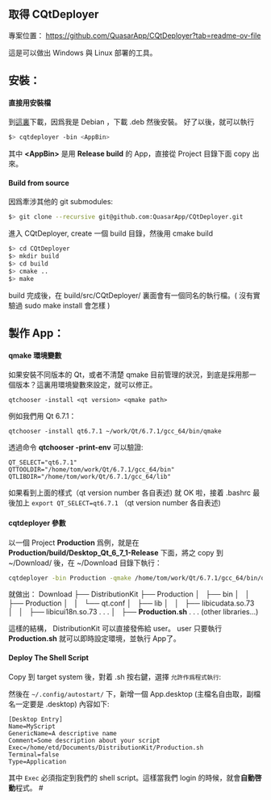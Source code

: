 ## 取得  CQtDeployer

專案位置：
https://github.com/QuasarApp/CQtDeployer?tab=readme-ov-file

這是可以做出 Windows 與 Linux 部署的工具。
## 安裝：
#### 直接用安裝檔
到[這裏](https://github.com/QuasarApp/CQtDeployer/releases)下載，因爲我是 Debian ，下載 .deb 然後安裝。
好了以後，就可以執行

``` bash
$> cqtdeployer -bin <AppBin>
```

其中  **\<AppBin\>** 是用 **Release build** 的 App，直接從 Project 目錄下面 copy 出來。

#### Build from source
因爲牽涉其他的 git submodules:
```bash
$> git clone --recursive git@github.com:QuasarApp/CQtDeployer.git
```

進入 CQtDeployer, create 一個 build 目錄，然後用 cmake build

```bash
$> cd CQtDeployer
$> mkdir build
$> cd build
$> cmake ..
$> make
```
build 完成後，在 build/src/CQtDeployer/ 裏面會有一個同名的執行檔。( 沒有實驗過 sudo make install 會怎樣 )

## 製作 App：
#### qmake 環境變數
如果安裝不同版本的 Qt，或者不清楚 qmake 目前管理的狀況，到底是採用那一個版本？這裏用環境變數來設定，就可以修正。

	qtchooser -install <qt version> <qmake path>

例如我們用 Qt 6.7.1：

	qtchooser -install qt6.7.1 ~/work/Qt/6.7.1/gcc_64/bin/qmake

透過命令 **qtchooser -print-env** 可以驗證:

	QT_SELECT="qt6.7.1"
	QTTOOLDIR="/home/tom/work/Qt/6.7.1/gcc_64/bin"
	QTLIBDIR="/home/tom/work/Qt/6.7.1/gcc_64/lib"

如果看到上面的樣式（qt version number 各自表述) 就 OK 啦，接着 .bashrc 最後加上
`export QT_SELECT=qt6.7.1` （qt version number 各自表述)
#### cqtdeployer 參數
以一個 Project **Production** 爲例，就是在 **Production/build/Desktop_Qt_6_7_1-Release** 下面，將之 copy 到 ~/Download/ 後，在 ~/Download 目錄下執行：

```bash
cqtdeployer -bin Production -qmake /home/tom/work/Qt/6.7.1/gcc_64/bin/qmake
```

就做出：
Download
├── DistributionKit
├── Production
│   ├── bin
│   │   ├── Production
│   │   └── qt.conf
│   ├── lib
│   │   ├── libicudata.so.73
│   │   ├── libicui18n.so.73
.
.
.
│   ├── **Production.sh**
.
.
.
(other libraries...)

這樣的結構， DistributionKit 可以直接發佈給 user。
user 只要執行 **Production.sh** 就可以即時設定環境，並執行 App了。

#### Deploy The Shell Script

Copy 到 target system 後，對着 .sh 按右鍵，選擇 `允許作爲程式執行`:



然後在 `~/.config/autostart/` 下，新增一個
App.desktop (主檔名自由取，副檔名一定要是 .desktop)
內容如下:

```
[Desktop Entry]
Name=MyScript
GenericName=A descriptive name
Comment=Some description about your script
Exec=/home/etd/Documents/DistributionKit/Production.sh
Terminal=false
Type=Application
```

其中 `Exec` 必須指定到我們的 shell script。這樣當我們 login 的時候，就會**自動啓動**程式。 #
